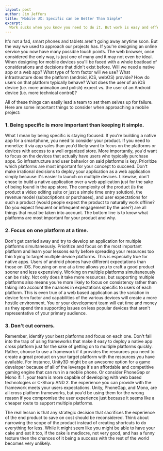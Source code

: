 ```yaml
---
layout: post
author: Jim Jeffers
title: "Mobile UX: Specific can be Better Than Simple"
excerpt:
  Work sucks when you know you need to do it. But work is easy and effortless when you want to do it.
---
```


It's not a fad, smart phones and tablets aren't going away anytime soon. But the way we used to approach our projects has. If you're designing an online service you now have many possible touch points. The web browser, once considered the only way, is just one of many and it may not even be ideal. When designing for mobile devices you'll be faced with a whole boatload of considerations and decisions that didn't exist before. Will we need a native app or a web app? What type of form factor will we use? What infrastructure does the platform (android, iOS, webOS) provide? How do users on that platform typically behave? What does the user of an iOS device (i.e. more animation and polish) expect vs. the user of an Android device (i.e. more technical control)?

All of these things can easily lead a team to set them selves up for failure. Here are some important things to consider when approaching a mobile project:

### 1. Being specific is more important than keeping it simple.

What I mean by being specific is staying focused. If you're building a native app for a smartphone, you need to consider your product. If you need to monetize it via app sales than you'd likely want to focus on the platforms or devices with access to a well organized store. More importantly, you'd want to focus on the devices that actually have users who typically purchase apps. So infrastructure and user behavior on said platforms is key. Prioritize which platforms are most important for your concept to succeed. Don't make irrational decisions to deploy your application as a web application simply because it's easier to launch on multiple devices. Likewise, don't chose to build a native application over a web application just for the sake of being found in the app store. The complexity of the product (is the product a video editing suite or just a simple time entry solution), the revenue model (subscriptions or purchases), and user expectations for such a product (would people expect the product to naturally work offline? Do you expect frequent or infrequent engagement by the user?) are all things that must be taken into account. The bottom line is to know what platforms are most important for your product and why.

### 2. Focus on one platform at a time.

Don't get carried away and try to develop an application for multiple platforms simultaneously. Prioritize and focus on the most important platform and learn your lessons early before spreading your resources too thin trying to target multiple device platforms. This is especially true for native apps. Users of android phones have different expectations than those on iOS. Focusing on one at a time allows you to craft a good product sooner and less expensively. Working on multiple platforms simultaneously can be risky. Not only does it take more resources, but supporting multiple platforms also means you're more likely to focus on consistency rather than taking into account the nuances in expectations specific to users of each platform. This is even true of a web based application as the variation in device form factor and capabilities of the various devices will create a more hostile environment. You or your development team will eat time and money as they spend time supporting issues on less popular devices that aren't representative of your primary audience.

### 3. Don't cut corners.

Remember, identify your best platforms and focus on each one. Don't fall into the trap of using frameworks that make it easy to deploy a native app cross platform just for the sake of getting on to multiple platforms quickly. Rather, choose to use a framework if it provides the resources you need to create a great product on your target platform with the resources you have available. For instance, Unity3D might be an awesome option for a game developer because of all of the leverage it's an affordable and competitive gaming engine that can run in a mobile phone. Or consider PhoneGap or Mono if: 1. your team is more capable of developing with web based technologies or C-Sharp AND 2. the experience you can provide with the framework meets your users expectations. Unity, PhoneGap, and Mono, are all cross platform frameworks, but you'd be using them for the wrong reason if you compromise the user experience just because it seems like a cheaper route to support multiple platforms. 

The real lesson is that any strategic decision that sacrifices the experience of the end product to save on cost should be reconsidered. Think about narrowing the scope of the product instead of creating shortcuts to do everything for less. While it might seem like you might be able to have your cake and eat it too, if the cake is mediocre, not very good, and has a funny texture then the chances of it being a success with the rest of the world becomes very unlikely.